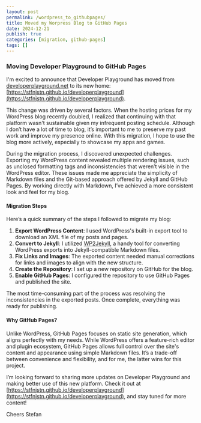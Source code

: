 ```yaml
---
layout: post
permalink: /wordpress_to_githubpages/
title: Moved my Worpress Blog to GitHub Pages
date: 2024-12-21
publish: true
categories: [migration, github-pages]
tags: []
---
```


### Moving Developer Playground to GitHub Pages

I'm excited to announce that Developer Playground has moved from [developerplayground.net](http://developerplayground.net) to its new home: [https://stfnjstn.github.io/developerplayground](https://stfnjstn.github.io/developerplayground).

This change was driven by several factors. When the hosting prices for my WordPress blog recently doubled, I realized that continuing with that platform wasn't sustainable given my infrequent posting schedule. Although I don’t have a lot of time to blog, it’s important to me to preserve my past work and improve my presence online. With this migration, I hope to use the blog more actively, especially to showcase my apps and games.

During the migration process, I discovered unexpected challenges. Exporting my WordPress content revealed multiple rendering issues, such as unclosed formatting tags and inconsistencies that weren’t visible in the WordPress editor. These issues made me appreciate the simplicity of Markdown files and the Git-based approach offered by Jekyll and GitHub Pages. By working directly with Markdown, I’ve achieved a more consistent look and feel for my blog.

#### Migration Steps

Here’s a quick summary of the steps I followed to migrate my blog:

1. **Export WordPress Content**: I used WordPress's built-in export tool to download an XML file of my posts and pages.
2. **Convert to Jekyll**: I utilized [WP2Jekyll](https://github.com/seanthegeek/wp2jekyll), a handy tool for converting WordPress exports into Jekyll-compatible Markdown files.
3. **Fix Links and Images**: The exported content needed manual corrections for links and images to align with the new structure.
4. **Create the Repository**: I set up a new repository on GitHub for the blog.
5. **Enable GitHub Pages**: I configured the repository to use GitHub Pages and published the site.

The most time-consuming part of the process was resolving the inconsistencies in the exported posts. Once complete, everything was ready for publishing.

#### Why GitHub Pages?

Unlike WordPress, GitHub Pages focuses on static site generation, which aligns perfectly with my needs. While WordPress offers a feature-rich editor and plugin ecosystem, GitHub Pages allows full control over the site's content and appearance using simple Markdown files. It’s a trade-off between convenience and flexibility, and for me, the latter wins for this project.

I’m looking forward to sharing more updates on Developer Playground and making better use of this new platform. Check it out at [https://stfnjstn.github.io/developerplayground](https://stfnjstn.github.io/developerplayground), and stay tuned for more content!

Cheers
Stefan
